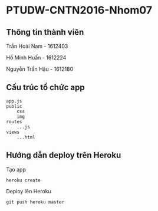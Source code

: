 # PTUDW-CNTN2016-Nhom07

## Thông tin thành viên

Trần Hoài Nam - 1612403

Hồ Minh Huấn - 1612224

Nguyễn Trần Hậu - 1612180

## Cấu trúc tổ chức app

```
app.js
public
    css
    img
routes
    ...js
views
    ...html
```

## Hướng dẫn deploy trên Heroku

Tạo app
```
heroku create
```

Deploy lên Heroku
```
git push heroku master
```